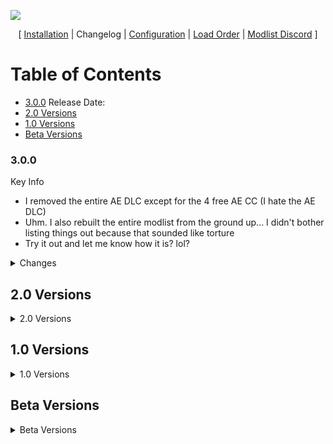 ![](https://raw.githubusercontent.com/Althro/Anvil/main/Media/Anvil_Header.png)

<p align="center">
  [ <a href="https://github.com/Oghma-Infinium/Anvil">Installation</a> |
  Changelog |
  <a href="https://github.com/Oghma-Infinium/Anvil/blob/main/CONFIG.md">Configuration</a> | 
  <a href="https://loadorderlibrary.com/lists/anvil">Load Order</a> |
  <a href="https://discord.gg/4WwqfK5yHg">Modlist Discord</a> ]
</p>

# Table of Contents

 - [3.0.0](#300) Release Date:
 - [2.0 Versions](#20-versions)
 - [1.0 Versions](#10-versions)
 - [Beta Versions](#beta-versions)

### 3.0.0

Key Info

- I removed the entire AE DLC except for the 4 free AE CC (I hate the AE DLC)
- Uhm. I also rebuilt the entire modlist from the ground up... I didn't bother listing things out because that sounded like torture
- Try it out and let me know how it is? lol?

<Details>
<summary>Changes</summary>

#### Updated

- everything. everything was updated.

#### Added

- stuff

#### Removed

- lots of stuff

</details>

</details>

## 2.0 Versions

<details>
<summary>2.0 Versions</summary>

- [2.2 - "uLtRaFiXeD - My Patches Edition"](#22---ultrafixed---my-patches-edition)
- [2.1 - "Upgrades people, Upgrades..."](#21---upgrades-people-upgrades)
- [2.0 - "The reforging"](#20---the-reforging)

## 2.2 - "uLtRaFiXeD - My Patches Edition"

### Fixes

- Fixed Windhelm snow lod (Thanks to Sheson)
- Fixed blending in some areas
- Fixed Fence issues

### Updated

- Animated Ice Floes
- Anvil Resources
- Azurite Horizons
- Crashlogger
- Community Shaders
- Complete Widescreen Fix for Vanilla & SkyUI
- DALC Fix Preset
- DynDOLOD (Resources & Application)
- EmbersXD
- Photo Mode
- Skyrim Scenery Main Menu
- Synthesis
- Unofficial Skyrim Modders Patch
- Vanilla Hair Remake
- Wetness Effects
- Xavbio Ebony Armors & Weapons
- Xavbio Glass Armors & Weapons

### Added

- Better Argonian horns
- Children of the Hist
- Cover Khajiits
- Faithful Faces - Creation Club
- Faithful Faces - NPC Overhaul
- Forgotten Argonian Roots
- HD Remastered Blended Roads
- HD Remastered Bridges
- HD Remastered Landscapes
- imGui Icons
- MO2 Audio Player
- Project Clarity Clutter
- Project Clarity Effects
- Project ja-Kha'jay
- Reverie
- Simply Skin - Male
- Unique Wooden Bridges - Base Object Swapper
- Vanilla Warpaints Absolution

### Removed

- Cleaned Skyrim Textures [Anvil is at the point that it doesn't need them. It just wastes space having it.]
- Cleaned textures fixes [Not needed due to not having Cleaned]
- Diverse Farm Fences [Broken normals on mod - Will Re-Add when fixed]
- Fix Black aspen branches [Recoloured the trees to be wrong]
- More Wooden Bridges [Skeever strikes again]
- Remove Dust Fog Smoke Mist Glow [Errors with DynDOLOD meshes]
- WICO [It's... aight but there's better]

## 2.1 - "Upgrades people, Upgrades..."

### Info

- Bumped MO2 version to enable usage of newer plugins. Overall performance seems fine, please report any issues.
- Re-added seperators on right pane for easier navigation
- Split CS section into CS and Reshade to enable easier navigation
- Hopefully fixed CTD issues with certain DLL plugins.

### Updated

- Better Vanilla Gravestones
- Born in a Barn - Door Curtains for Shacks
- Community Shaders
- Complex parallax Materials
- Enhanced Blood Textures
- Grass Lighting
- Landscape Fixes for Grass Mods
- Light Limit Fix
- Mod Organizer 2
- Nif Preview
- Open Animation Replacer
- Particle Patch for ENB
- Screen-Space Shadows
- Subtitles
- Tree LOD Lighting
- Vanilla Hair Remake

### Added

- Bethesda Plugin Manager
- Dynamic Cubemaps
- Dynamic Cubemaps - Metal
- DynDOLOD DLL (NON NG)
- Optimised Scripts for Enhanced Blood Textures
- PAPER
- Primula Vulgaris - A 3D Mountain Flower Replacer
- Rally's Barsets
- Subsurface Scattering
- Water Caustics
- Water Parallax
- Wetness Effects

### Removed

- Cunny's Bars and Counters
- Curation Club (Not required anymore due to mature setup)
- DynDOLOD DLL NG (Reports of incompatibilities and crashes - Unable to 100% verify but removing for now)
- Native EditorID Fix (Incompatible with Simple Dual Sheath due to EditorID changes - Issue reported to Kitsune)

## 2.0 - "The reforging"

- **Major Engine Update - NOT SAVE SAFE**
- **Major repatching undertaken**
- **PLUGIN HEADERS CHANGED - BEES REQUIRED IF USING ON OLDER GAME VERSION**
- Big thanks to Brotherhood of crêpe for support and endoresment of this update.

### Fixed

- CC patching was broken in some places. This has now been recitified.
- MO2 slowness/errors in parts
- Overly bright areas in some places
- xEdit scripts not working correctly (Integrated fix posted in Aetherius Server)

### Tweaked

- Furniture textures to achieve better consistency
- Landscape textures to achieve better blends in areas
- Mesh overwrites in places
- NPC & Player Character appearence
- Renamed Patches accordingly and adjusted where required
- Starting equipment
- Weathers & ENB Setup

### Updated

- Better Vanilla Gravestones
- CK platform extended
- Console++
- DynDOLOD DLL NG
- Help Extender
- Iconic's Dragons
- Keyword Item Distributor
- Main Menu Randomizer
- MCM Helper
- More Informative Console
- Natural Waterfalls
- Papyrus Util
- PO3 Papyrus Tweaks
- PO3 Tweaks
- Unofficial Skyrim Special Edition Patch
- Vanilla Hair Remake

### Added

- Ambient Warfare
- Amidianborn Armors
- Amidianborn Weapons
- Andrealphus' Disarming Overhaul
- Animals Swim (Sort Of)
- Arcs Dragon Masks Redux
- Arcs Wispmother Redux
- Azurite Horizons
- Azurite Mists
- Azurite Weathers
- Better Blackreach Clutter
- Blackreach Eerie Ambiance
- Blackreach Fern to Dawnguard Plant
- Born in a Barn - Door Curtains for Shacks
- Cathedral - 3D Clover
- Cathedral - 3D Snowberries
- Cathedral - 3D Sword Fern
- Creation Club Descriptions
- Consistent Lake Ships
- Cunny's Bars and Counters
- DawnShade Reshade
- Deiform Alduin
- Description Framework
- Distant Dragon Roars
- DLC2 March of the Dead Fix
- Dungeon Sounds Overhaul
- Elven Weapons for Silence
- ElSopa Quivers Redone
- ElSopa Quivers Resized
- ENB Helper SE Updated
- ENB Worldspace Weatherlists
- Enchantable Speical Item Fix Patches
- Essential Favorites
- Faster Vanilla Start (FORGE ONLY)
- Favourite Misc Items
- Flame VFX Edit
- Frankly HD Dawnguard
- Frankly HD Nightingale
- Frankly HD Thieves Guild
- Frankly HD Shrouded Armor
- Frost VFX Edit
- Handy crafting and spells
- Heimskir Only Preaches on Weekends
- Hide Quest Items in Container Menu
- I'm Walkin Here NG
- Immersive Dragons
- JohnSkyrim Dwemer Items
- Kezyma's Curation Club
- KG's Elves Ear Replacer
- KG's Frost Mirriam
- Kinda Believable CC Weapons
- Less Sniperlike NPCS
- Mannequin Management
- MoreHud
- MoreHud Inventory Edition
- Murder of Songbirds
- Neutral Whiterun Guards
- No Grassias
- No Grass in Cities
- No Grass in Caves
- No Swing Warnings when wielding tools
- Noble Solitude (With AgentW's Fixes)
- Nordic Winds
- NPCs Ain't Hachiko's
- Octagon Texture tool
- Open Animation Replacer - IED Conditions
- Polar Peaks
- Rally's Crates
- Rally's Dark Elf Furniture
- Rally's Display Cases
- Rally's Market Stalls
- Rally's Noble Furniture
- Rally's Upper Furniture
- Rally's Weapon Racks
- Realistic Paper Parchment and Scroll Texture
- Redbag's Improved Farmhouse Doors
- Redbag's Improved Solitude Arch
- Redbag's Improved Solitude Walls
- Redbag's Improved Theater Mesh
- Rock Traps Trigger Fixes
- Silent Horizons 2 Shader Core
- Skyland AIO (Custom selected portions)
- Skyland AIO Forts Fix
- Skyland Landscapes Complex Parallax
- Skyrim 3D Plants (Heavily customized)
- Slightly Better Scrolls
- SMP-NPC crash fix
- SMP Wind
- Source of Stahlrim Quest Fix
- Sowables of Skyrim - Wheat
- Subtitles
- Subtypes of Snowberries
- Thrones of Skyrim
- To Your Face
- Troll by Kajuan
- Truly Neutral Prisoners
- Unofficial Skyrim Modders Patch
- USSEP Frost and Fire dragon correction
- Vanilla Item Descriptions
- Verdant
- Vibrant Weapons
- WD Barrels
- Weapon Styles - DrawSheathe Animations for IED
- Whales Off The Coast
- Which Key NG
- Whispering Tomes of Apocrypha
- WICO
- WICO Updated & Fixed
- Wildwood Echoes
- Xavbio Ancient Falmer Armors & Weapons
- Xavbio Carved Nordic Armors & Weapons
- Xavbio Chitin Armors Retexture
- Xavbio Daedric Armors & Weapons
- Xavbio Dragon Armors & Weapons
- Xavbio Ebony Armors & Weapons
- Xavbio Forsworn Armors & Weapons
- Xavbio Glass Armors & Weapons
- Xavbio Guard Armors & Weapons
- Xavbio Imperial Armors & Weapons
- Xavbio Robes Retexture
- Xavbio Silver Armors & Weapons
- Xavbio Spell Knight Armors Retexture
- Xavbio Stahlrim Armors & Weapons
- Xavbio Unique Armors & Weapons
- Xavbio Vampire Armors & Weapons

### Removed

- 2K Nordic & Imperial Tents
- Acoustic Space Improvements
- Aequinoctium - Weathers and Seasons
- Backported ESL Support
- Cath 3D mountain flowers
- Cunny's 2K SMIM Furniture Improvement
- Fantasia Landscapes
- Fantastic Grasses and Where to Find them
- FYX Solitude Arch
- GDOS
- HD reworked Trolls
- High Poly Solsthiem Mushroom Trees
- High Poly Trama roots
- HQ Solitude
- Mods superseded by Unofficial Skyrim Modders Patch
- More Painful Death Sounds
- Mushroom Retextures Revamped
- Noble Furniture
- Noble Furniture Enhanced - Quality Addon
- Praedy's Catle Volkihar
- Praedy's Chantry of Auriel
- Praedy's Fort Dawnguard
- Praedy's Winterhold
- Project Clarity Armors
- Project Clarity Weapons
- Realistic Dog Sounds
- Realistic Husky Sounds
- Regional Sounds Expansion
- Renthal's Old lanterns Rift
- Reverb Interior Sounds Expansion
- Rustic Furniture
- Rustic Furniture UV Fix
- Ships on the Horizon
- Soul Cairn HD
- Venerable Nordic Temples

</details>

## 1.0 Versions

<details>
<summary>1.0 Versions</summary>

- [1.2.1](#121)
- [1.2.0](#120)
- [1.1.0](#110)
- [1.0.1](#101)

## 1.2.1

- Fixed Low-res warpaints
- Fixed Modlist version

### Updated

- Skyrim Misc Fixes Pack (again)

### Added

- SC Vanilla Hair Retex
- Vanilla Warpaints Absolution

## 1.2.0

- Fixed Candle Reflections
- Fixed overly reflective mushrooms
- Fixed Wonky Fences
- Tweaked starting chest

### Updated

- Anvil Resources
- DynDOLOD DLL
- EmbersXD
- Modular SMP Hairstyles
- PO3 Tweaks
- Skyrim Misc Fixes Pack
- Sound Record Distributor

### Added

- Better Blackreach Clutter
- Diverse Farm Fences
- Mushrooms Revamped
- Remove Dust Fog Smoke Mist Glow
- SD's Farmhouse Fences
- SSE Nif Optimzer
- Ugly Wind and Snow Remover

## 1.1.0

- **Not Save Safe**
- Fixed projected diffuse on certain objects
- Reworked vast majority of Architecture and Clutter Texture
- Reworked Trees and Plants to simplify things and generate better overall look
- Swapped Weather and ENB mods for better overall look
- Adjusted Documentation where necessary

### Updated

- Anvil Resources
- ENB Binaries
- Keyword Item Distributor
- Natural Waterfalls
- Reshade Binaries
- Skyrim Misc Fixes Pack
- Storm Lighting
- xLodGen

### Added

- Aequinoctium - Weathers and Seasons
- Ancient AF Windhelm
- Ancient AF Windhelm Fix
- Cath 3D Mountain Flowers
- Cath 3D Mountain Flowers BOS
- Cath 3D Mountain Flowers Alternative Textures
- ENB Extender
- HD Remastered Imperial Forts
- Illustrious Whiterun
- Kanj's Common Books
- KiLoader
- Medieval Bridges
- More Wooden Bridges
- No Berries on Wigfrid's Reach Tree
- Praedy's Castle Volkihar
- Praedy's Chantry of Auriel AIO
- Praedy's College of Winterhold
- Praedy's Fort Dawnguard
- Rally's All The Things
- Rally's Burned and Ruined Books
- Rally's Common Furniture
- Rally's Orc Furniture
- Rally's Solsthiem AIO
- Rally's Spell Tomes
- Rustic Enhanced Furniture
- Rustic Furniture
- Rustic Furniture UV Fix
- Riften of Reverie
- Silent Horizons 2
- Skyrim Objects SMIMMED - Noble Furniture
- Soul Cairn HD
- Stony AF Markarth
- Stony AF Markarth ADM Patch
- Sublime Solitude
- Tardis' Tents
- Venerable Nordic Tombs
- Weathered Bars and Countertops
- Weathered Buckets
- Weathered Dark Elf Furniture
- Weathered Furniture - Common and Upper Class

### Removed

- Amon ENB Reborn
- Ancient Dwemer Metal Skyland Patches
- Dark Brotherhood Sanctuary Decor - Banner and Door
- Kabloom Mountain Flowers
- Kanj's Books AIO
- Minimalistic Reshade by Vende
- More Dirt Ash Snow on Roads
- No More Blinding Fog
- Obsidian Weathers
- Rally's Water Foam
- Renthal 3D Door
- Renthal 3D Mine Door
- Renthal 3D Castle Door
- Renthal Chair
- Renthal Farmtable
- Renthal Table
- Renthal Windmill
- Rudy Obsidian ENB
- Simplest Roads
- Skyland AIO
- Skyland AIO Forts Fix
- Skyland Bits and Bobs
- Skyland Happy Little Trees
- Tardis' Draw Knife

## 1.0.1

- **Potentially not save compatible**
- Fixed lod issue with the new Windmills

### Updated

- Address Library for SKSE
- Anvil Resources
- Lod Model Library

### Removed

- SMIM Windmill Sails optimised

</details>

</details>

## Beta Versions

<details>
<summary>Beta Versions</summary>

- [1.0.0 - "...The End is never the End..."](#100---the-end-is-never-the-end)
- [0.16.1](#0161)
- [0.16.0](#0160)
- [0.15.0](#0150)
- [0.14.1](#0141)
- [0.14.0](#0140)
- [0.13.1 - Hotfix](#0131---hotfix)
- [0.13.0 - "Best of both worlds"](#0130---best-of-both-worlds)
- [0.12.1](#0121)
- [0.12.0](#0120)
- [0.11.0](#0110)
- [0.10.0](#0100)
- [0.9.0](#090)
- [0.8.2](#082)
- [0.8.0](#080)
- [0.7.0](#070)
- [0.6.0](#060)
- [0.5.0](#050)
- [0.4.0](#040)
- [0.3.0](#030)
- [0.2.0](#020)
- [0.1.0](#010)

## 1.0.0 - "...The End is never the End..."

- **Not Save Compatible - Large Update**
- **Anvil is now a featured list on Wabbajack!**
- Added full paid content update. **NOTE:** This is not the new CC store content, this is the paid Anniversary Edition update.
- Added some more mods/tools in line with community feedback.
- Adjusted MO2 Themes and shortcuts to create easier environment to work in.
- Finally fixed the tiny cursor
- Fixed 21x9 UI being on by default
- Migrated game version to 1.6.640 owing to bugs with followers.
- Migrated to newer MO2 version to enable usage of new plugins and also optimize performance.
- Renamed patches to have "ANV_" before them to enable ease of identification.

### Version/Header Change

- Actor Limit Fix
- Address Library for SKSE
- AnimObject Swapper
- Auto Input Switch
- Base Object Swapper
- Bash Bug Fix
- Better Jumping
- Bug Fixes
- Camera Persistence Fixes
- Comap
- Console ++
- Crafting Reipe Distributor
- Dual Casting Fix
- ENB Helper SE
- ENB Lights for Effect Shaders
- Engine Fixes
- Equip Enchantment Fix
- Faster HDT SMP
- Fuz Ro D-oh
- JContainers
- Keyword Item Distributor
- Kreate
- MCM Helper
- Moons and Stars - Sky Overhaul SKSE
- More Informative Console
- Native EditorID Fix
- Papyrus Util
- PO3 Tweaks
- RaceMenu
- Save Unbaker
- Scrambled Bugs
- SKSE
- Smoothcam
- Splashes of Storms
- Storm Lightning

### Updated

- Anvil Resources
- CK platform Fixes
- DynDOLOD (Tool)
- Fantasia Landscapes
- Faster HDT-SMP
- Lod MOdel Library
- Mod Organizer 2
- Nif Preview
- Open Animation Replacer
- Particle Patch for ENB
- Photo Mode
- xEdit
- XP32 Skeleton

### Added

- Acoustic Space Improvement Fixes
- Amon ENB Reborn
- Audio Overhaul for Skyrim
- Bethesda Plugin Manager
- Better Third Person Selection
- Better Vanilla Gravestones
- Capture Warmer
- Cleaned Creation Club + Anniversary
- Cleaned Skyrim SE Textures
- Cleaned Skyrim SE Textures Fixes
- Conditional Dog Barking
- Constructible Object Custom Keyword System NG
- HD Photorealistic Ivy
- High Hrothgar Fixed
- Minimalistic Reshade by Vende
- More Painful Death Sounds
- NifSkope
- Paired Animation Improvements
- Parallax Spell impacts
- Realistic Dog Sounds
- Realistic Husky Sounds
- Regional Sounds Exapnsion
- Renthal 3D Door
- Renthal 3D Mine Door
- Renthal 3D Castle Door
- Renthal Chair
- Renthal Farmtable
- Renthal Old Lantern pylon
- Renthal Table
- Renthal Windmill
- Reverb Interior Sounds Expansion
- Simplest Roads
- zEdit

### Removed

- Beard Mask Fix for Skyrim 1.5
- Cocks for 1.5
- Echantable Special Item Fix for Skyrim 1.5
- Iventory Interface Information Injector for Skyrim 1.5
- RaceMenu 0.4.16 Memory Leak Hotfix

## 0.16.1

- **Save compatible**
- Adjusted Frost VFX to be higher quality
- Fixed Sky reflections on ENB profile

### Updated

- DynDOLOD (Application)

### Removed

- Ultimate HD Fire Effects

## 0.16.0

- **Not Save Safe**
- Adjusted some documentation to account for changes.
- Adjusted water in ENB profile to reduce seamage
- Reworked Lighting considerably.

### Added

- EmbersXD
- Fires and Embers Clipping Fix
- Sky Reflection Fix
- Skyrim is Luminous
- Stagger Effect Fix

### Updated

- Animated Ice Floes
- Anvil Resources
- Complete Widescreen Fix
- Faster HDT
- Particle Patch for ENB

### Removed

- Enhanced Lighting for ENB
- KittyVFX - Fire
- Relighting Skyrim

## 0.15.0

- **Not Save Safe**
- Due to profile changes which occured in pervious version, it is recommend to **clean install** the list. You can keep the downloads folder though.

### Added

- Kanjs Books All In One
- Modlist Update Checker
- Varied Chests

### Updated

- Animated Ice Floes
- Anvil Resources

### Removed

- Kanjs Ancient Falmer Tomes
- Kanjs Black Books
- Kanjs Boetheiah's Proving
- Kanjs Book of the Dragonborn
- Kanjs Burned and Ruined Book
- Kanjs Common Books
- Kanjs Journals
- Kanjs Malyn Varen's Grimoire
- Kanjs Master Spekk Tomes
- Kanjs Mythic Dawn Commentaries
- Kanjs Oghma Infinium
- Kanjs Spell Tomes
- Kanjs The Aetherium Wars
- Kanjs The Dreamstride
- Kanjs The Wolf Queen

## 0.14.1

- Styyx fixed the CK. He is a legend.
- Swapped ENB profile to be the default.

### Added

- Bash Bug Fix

### Updated

- Navigator

## 0.14.0

- Tweaked ENB profile to provide a better setup for those wishing to use it.

### Added

- Modular SNP Hairstyles
- Rudy ENB
- SkyHud
- SSIRT
- Ultimate Immersion Toggle

### Updated

- Navigator

### Removed

- ENB Extender
- KiLoader
- Silent Horizons 2

## 0.13.1 - Hotfix

- Fixed error with CKPrefs file causing intall issues

## 0.13.0 - "Best of both worlds"

- **NOT SAVE SAFE**
- Rebuild of list to utilise BOBW 1.5.97.
- Fixed Creation Kit errors and enabled running on all profiles.
- Fixed OSD being on by default, now disabled by default.
- Improved Documentation in some areas.
- Repatched in some areas to improve compatability.
- Reworked Dungeons and clutter to be more conforming.
- Set Community Shaders as default in Core Profile with ENB now being optional profile.
- Set xEdit to run in 64bit mode by default.
- Split UI section to make it easier to navigate.
- Tweaked Particle lights and VFX to be less invasive.

### Added

- Backported Extended ESL Support
- Beard Mask Fix for Skyrim 1.5
- COCKS for Skyrim 1.5
- CoMAP
- Crash Logger
- Dareni's Edit of Simplicity of Sea
- Echantable Special Item Fix for Skyrim 1.5
- Flame VFX Edit
- Glacierslab for CS (custom version)
- Iventory Interface Information Injector for Skyrim 1.5
- Main Menu Randomizer SE
- Misc Retexture Project
- Natural Waterfalls
- RaceMenu 0.4.16 Memory Leak Hotfix
- Rallys Water Foam HQ
- Ruins Canopic Jards
- Ruins Large Urn Ancient Pottery Retexture
- Rustic Soulgems
- Sharpen Other Swords II (This was missing all this time...)
- Simplicity of Sea
- Skyrim Scenery - Main Menu Replacers
- TB's Improved Smoke
- Ultimate HD Fire Effects

### Removed

- 2K Boar Meat
- Better Effigy of King Olaf
- Elsopa Training Dummies Redone
- EmbersXD (Too Many worldspace edits)
- JS Dwemer (Everything that was JS Dwemer)
- Multilayered Parallax Soulgems
- Realistic Water 2 (Too many worldspace edits)
- Ruins Clutter Improved
- Ruins Clutter Improved Fixes
- Rustic Cooking
- SkyUI SE - Difficulty Persistence Fix (Not needed on 1.5.97)
- Trainwreck (Crash Logger is slightly easier to read)

### Updated

- Animated Ice Floes
- Complete Widescreen fix for Vanilla and SkyUI
- Creation Kit Platform Extended
- Sound Record Distributor
- xEdit (Technically downgraded to version on Nexus)

## 0.12.1

- Recompiled against latest version of Skyrim. No more updates planned for now.

### Removed

- Creation Kit - Owing to errors with CK on compilation, it has had to be temporarily removed from Anvil.

### Updated

- SPID.

## 0.12.0

- Added "Books & Paper" seperator to enable easier sorting
- Fixed Dwemer Section
- Fixed Nif Preview not working
- Simplified textures in some areas to achieve a better consistency

### Added

- Ancient Dwemer Metal
- Ancient Dwemer Metal patches
- Believable Weapons
- Enhanced Blood Textures (Lite)
- Kabloom Mountain Flowers
- Kanjs Ancient Falmer Tomes
- Kanjs Black Books
- Kanjs Boetheiah's Proving
- Kanjs Book of the Dragonborn
- Kanjs Burned and Ruined Book
- Kanjs Common Books
- Kanjs Journals
- Kanjs Malyn Varen's Grimoire
- Kanjs Master Spekk Tomes
- Kanjs Mythic Dawn Commentaries
- Kanjs Oghma Infinium
- Kanjs Spell Tomes
- Kanjs The Aetherium Wars
- Kanjs The Dreamstride
- Kanjs The Wolf Queen
- More Dirt-Snow-Ash on the Roads
- Project Clarity Armors
- Project Clarity Weapons
- Sanguine - Enhanced Blood Texture Retexture

### Removed

- Armor mesh Fixes
- BURP Spell tomes
- Book Covers Skyrim
- Book Covers Skyrim - Normal Map Fix
- Cathedral 3D Mountain Flowers
- Cathedral Armory
- Cathedral Armory for CC
- Custom cubemaps for Cathedral Armory
- Dwemer Automatons Glowmapped Golden Dwemer Pipeworks Redone Patch
- Golden Dwemer Pipeworks Redone
- Golden Dwemer Pipeworks Redone Patches
- Golden Dwemer Pipeworks Redone Unofficial update
- Sharpen Other Swords - Leanwolfs Better Shaped Weapons

### Updated

- Nif Preview (Technically downgraded)
- Spell Perk Item Distributor

## 0.11.0

- Downgraded MO2 version to enable better Linux/Steam Deck compatability.
- Reworked creatures to improve variety and be more reminiscent to vanilla.

### Added

- Bellyache's Animal and Creature Pack Revamped
- Spiders of Solsthiem - Transparency Fix

### Removed

- Forgotten Creatures
- Iconic's Spiders
- Iconic's Werebeasts
- Real Rabbits

### Updated

- Keyword Item Distributor
- Zero Bounty Hostility Fix

## 0.10.0

- Cleaned up more downloads to save space
- Reworked Ice to make it better.
- Reworked Weathers & CS post processing to be more fitting

### Added

- Amethyst - Weathers and Reshade Preset for Community Shaders
- Animated Ice Floes
- Glacierslab
- Icy Mesh Remaster
- Obsidian Weathers

### Removed

- DALC Fix for Wander
- Vende's Reshade
- Wander Weathers

### Updated

- EmbersXD
- Fire and Embers Clipping Fix
- Simplicity of Snow
- Trainwreck

## 0.9.0

- Overhauled Character visuals to give better consistency.
- Overhauled Trees to improve looks and performance.
- Swapped back to Optional Quick Start for smoother game start

### Added

- Better Reach Trees
- CK Custom INI
- Champollion
- Fantastia Landscape Yellow Tundra
- Happy Liitle Trees DLC Trees
- Happy Little Logs
- Happy Little Shrubs
- Happy Little Trees
- Happy Little Trees DynDOLOD
- Hvergelmir's Aethetics - Beards
- Hvergelmir's Aethetics - Brows
- Optional Quick Start - SE
- SC - Khajiit Improvement
- SC - Khajiit Improvement - Alpha Patch
- Skyland Happy Little Trees Bark
- Superior Lore-Friendly Hair
- XP32 Basic Skeleton

### Removed

- HQ Tree Back
- Masculine and Feminine Khajiit textures
- Simply Bigger Trees
- Simply Bigger Trees moss fix
- Vanilla HD Branches
- Vanilla Hair Salt & Wind
- Xenius Character Improvement

## 0.8.2

- Fixed tools not showing up on Forge profile.
- Removed QUI due to non compatability.
- Added Stay at System Page NG

## 0.8.0

- Changed alternate start to enable better compatability with other mods.
- Fixed issue with black rocks.
- Improved performance on some ENB light meshes.
- Removed some egregious looking things.

### Added

- ENB Extender for Skyrim
- Faster Vanilla Start
- KiLoader for Skyrim
- No More Blinding Fog
- Optimized ENB Light Meshes
- Optimized meshes for ENB Lights by Oz3
- Remove Small rocks
- Remove Ugly Dead Shrub and Thickets
- Silent Horizons 2
- Sword Fern 06 replacer
- Vanilla Hair fixes

### Updated

- Faster HDT SMP
- Rehsade Effect Toggler

### Removed

- Optional Quick Start SE
- Wandershade

## 0.7.0

- Replaced Default ENB with something more suiting
- Replaced Dwemer setup due to mods being removed
- Regenned Lods

### Added

- Golden Dwemer Pipeworks Redone
- Golden Dwemer Pipeworks Redone Unofficial update
- Golden Dwemer Pipeworks Redone Patches
- Dwemer Automatons Glowmapped
- Dwemer Automatons Glowmapped Golden Dwemer Pipeworks Redone Patch
- Dwemer Tech Glowmapped
- Realistic Water 2
- Better Water 2
- Water Effects Brightness and Reflection Fix - Realistic Water Two Patch
- FYX - Water Splash

### Removed

- Ancient Dwemer Metal
- Ancient Dwemer Metal patches
- Silent Horizons 2

## 0.6.0

- Cleaned up Downloads to further
- Fixed interior lighting issues
- Fixed landscape Parallax errors
- Fixed scars being very hard to see

### Added

- DALC Fix for Wander
- ELE
- Fantasia Landscape Parallax (I forgot to remove the original from the downloads to technically it was never removed)
- Northborn Scars
- Picta improved Sky meshes
- Relighting Skyrim
- TBs Improved Water
- Wander Weathers

### Removed

- Azurite Mists
- Azurite Weathers
- Cathedral Water
- DynDOLOD FX Glow Accurate Disabler
- Modest Mines
- Northern Shores
- Northfires Dungeons
- Septentrional Landscapes
- Skyrim Remastered Caves
- Skyrim Remastered Glaciers & Ice
- Snoblind
- Water Mod

### Updated

- Complete Widescreen Fix for Vanilla and SkyUI
- Help Extender
- Vende's Reshade

## 0.5.0

- Fixed issue with Ice spike blockiness
- Adjusted lod settings to deliver slight performance improvement

### Added

- Better Jumping
- Contextual Crosshair
- ENB Light
- Fantastic Grasses and Where to Find them
- HQ Tree Bark
- Masculine and Feminine Argonian & Khajiit textures
- Medieval Candles & Sconces
- Medieval Potion
- Medieval Silverworks
- Reverie Skin
- SBT Moss Fix
- Simply Bigger Trees
- Skysight Skin
- Smaller Vanilla cursors
- Vanilla HD Branches

### Removed

- Barking Up The Right Tree
- Cathedral Landscape Grass Mipmap fix
- Cathedral Landscape True Grass only
- Enhanced Vanilla Trees
- Optimized Rudy Misc
- Rudy Misc
- Simply Skin

## 0.4.0

- Fixed ENB screenshot format
- Fixed non 21x9 interface
- Regenerated INI files using Lexy's settings in BethINI Pie (standard BethINI remains for those that wish to use it)
- Regenerated Lods
- Reworked caves and landscapes to be a bit less "awful"

### Added

- BethINI Pie
- Better Dialogue Controls
- Better Message Box Controls
- Cathedral Landscape Grass Mipmap fix
- Cathedral Landscape True Grass only
- DynDOLOD FX Glow Accurate Disabler
- Modest Mines
- Northern Shores
- Northfires Dungeons
- Septentrional Landscapes
- Skyrim Remastered Caves
- Skyrim Remastered Glaciers & Ice
- Snoblind
- Wider MCM menu

### Removed

- Cathedral Landscapes
- CC's HQ Caves
- CC's HQ Mines
- Standard Lighting Templates

### Updated

- ConsoleUtilSSE NG

## 0.3.0

- Consolidated Generated Files into one download
- Regenned Lods to account for changes

### Added

- Astral Aspect
- CC's HQ Caves
- CC's HQ Mines
- Cathedral Landscapes
- Cathedral Water (textures only)
- ENB Extender
- KiLoader
- Rum Induced Mountains
- Silent Horizons 2
- Water Mod

### Removed

- Cathedral 3D Pine Grass
- Defaulto ENB
- Fantasia Landscapes

### Updated

- Barking Up The Right Tree
- DynDOLOD (Application)
- Generated Files

## 0.2.0

- Regenned ini files using older BethINI
- Regenned Lods to account for ini changes

### Added

- BethINI Standalone

### Removed

- Aetherial Crown SE
- Aetherial Crown Plugin Replacer
- Bethini Pie
- JS Circlets
- JS Dragonclaws
- JS Knapsacks
- JS Rings

## 0.1.0

- Initial Version

</details>
